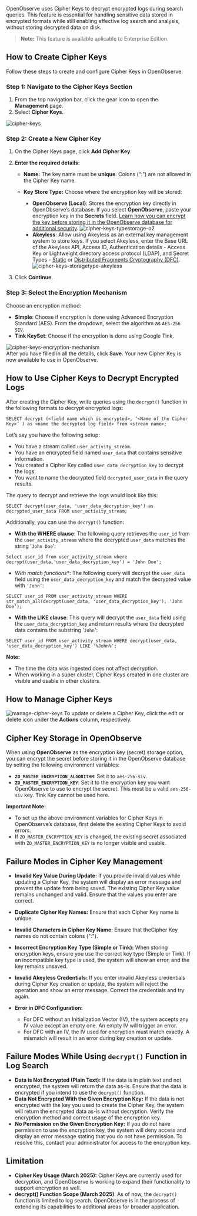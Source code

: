 OpenObserve uses Cipher Keys to decrypt encrypted logs during search queries. This feature is essential for handling sensitive data stored in encrypted formats while still enabling effective log search and analysis, without storing decrypted data on disk. 

> **Note:** This feature is available aplicable to Enterprise Edition.

## How to Create Cipher Keys

Follow these steps to create and configure Cipher Keys in OpenObserve:

### Step 1: Navigate to the Cipher Keys Section

1. From the top navigation bar, click the gear icon to open the **Management** page.  
2. Select **Cipher Keys**.

![cipher-keys](../../images/cipher-keys1.png)

### Step 2: Create a New Cipher Key

1. On the Cipher Keys page, click **Add Cipher Key**.  
2. **Enter the required details:**

    - **Name:** The key name must be **unique**. Colons (“:”) are not allowed in the Cipher Key name.   
    - **Key Store Type:** Choose where the encryption key will be stored:

        - **OpenObserve (Local)**: Stores the encryption key directly in OpenObserve’s database. If you select **OpenObserve**, paste your encryption key in the **Secrets** field. [Learn how you can encrypt the key before storing it in the OpenObserve database for additional security](#cipher-key-storage-in-openobserve).
     ![cipher-keys-typestorage-o2](../../images/cipher-keys2.png)
        - **Akeyless**: Allow using Akeyless as an external key management system to store keys. If you select Akeyless, enter the Base URL of the Akeyless API, Access ID, Authentication details - Access Key or Lightweight directory access protocol (LDAP), and Secret Types - [Static](https://docs.akeyless.io/docs/static-secrets) or [Distributed Fragments Cryptography (DFC)](https://docs.akeyless.io/docs/zero-knowledge).
     ![cipher-keys-storagetype-akeyless](../../images/cipher-keys3.png) 


3. Click **Continue**. 

### Step 3: Select the Encryption Mechanism

Choose an encryption method:

- **Simple**: Choose if encryption is done using Advanced Encryption Standard (AES). From the dropdown, select the algorithm as `AES-256 SIV`.  
- **Tink KeySet**: Choose if the encryption is done using Google Tink.

![cipher-keys-encryption-mechanism](../../images/cipher-keys4.png)  
After you have filled in all the details, click **Save**. Your new Cipher Key is now available to use in OpenObserve.

## How to Use Cipher Keys to Decrypt Encrypted Logs

After creating the Cipher Key, write queries using the `decrypt()` function in the following formats to decrypt encrypted logs:

```
SELECT decrypt (<field name which is encrypted>, ‘<Name of the Cipher Key>’ ) as <name the decrypted log field> from <stream name>;
```

Let’s say you have the following setup:

- You have a stream called `user_activity_stream`.  
- You have an encrypted field named `user_data` that contains sensitive information.  
- You created a Cipher Key called `user_data_decryption_key` to decrypt the logs.  
- You want to name the decrypted field `decrypted_user_data` in the query results.

The query to decrypt and retrieve the logs would look like this:  
```
SELECT decrypt(user_data, 'user_data_decryption_key') as decrypted_user_data FROM user_activity_stream;
```

Additionally, you can use the `decrypt()` function:

- **With the WHERE clause**: The following query retrieves the `user_id` from the `user_activity_stream` where the decrypted `user_data` matches the string '`John Doe`':  
```
Select user_id from user_activity_stream where decrypt(user_data,'user_data_decryption_key') = 'John Doe';
``` 
- **With match* functions**: The following query will decrypt the `user_data` field using the `user_data_decryption_key` and match the decrypted value with `'John’`: 
```
SELECT user_id FROM user_activity_stream WHERE str_match_all(decrypt(user_data, 'user_data_decryption_key'), 'John Doe’);
```  
- **With the LIKE clause**: This query will decrypt the `user_data` field using the `user_data_decryption_key` and return results where the decrypted data contains the substring '`John`': 
```
SELECT user_id FROM user_activity_stream WHERE decrypt(user_data, 'user_data_decryption_key') LIKE '%John%';
```

**Note:** 

- The time the data was ingested does not affect decryption.   
- When working in a super cluster, Cipher Keys created in one cluster are visible and usable in other clusters. 

## How to Manage Cipher Keys

![manage-cipher-keys](../../images/cipher-keys5.png) 
To update or delete a Cipher Key, click the edit or delete icon under the **Actions** column, respectively.

## Cipher Key Storage in OpenObserve 

When using **OpenObserve** as the encryption key (secret) storage option, you can encrypt the secret before storing it in the OpenObserve database by setting the following environment variables:

- **`ZO_MASTER_ENCRYPTION_ALGORITHM`**: Set it to `aes-256-siv`.   
- **`ZO_MASTER_ENCRYPTION_KEY`**: Set it to the encryption key you want OpenObserve to use to encrypt the secret. This must be a valid `aes-256-siv` key. Tink Key cannot be used here.

**Important Note:** 

- To set up the above environment variables for Cipher Keys in OpenObserve’s database, first delete the existing Cipher Keys to avoid errors.   
- If `ZO_MASTER_ENCRYPTION_KEY` is changed, the existing secret associated with `ZO_MASTER_ENCRYPTION_KEY` is no longer visible and usable. 

## Failure Modes in Cipher Key Management

- **Invalid Key Value During Update:** If you provide invalid values while updating a Cipher Key, the system will display an error message and prevent the update from being saved. The existing Cipher Key value remains unchanged and valid. Ensure that the values you enter are correct.   
- **Duplicate Cipher Key Names:** Ensure that each Cipher Key name is unique.  
- **Invalid Characters in Cipher Key Name:** Ensure that theCipher Key names do not contain colons (":").   
- **Incorrect Encryption Key Type (Simple or Tink):** When storing encryption keys, ensure you use the correct key type (Simple or Tink). If an incompatible key type is used, the system will show an error, and the key remains unsaved.  
- **Invalid Akeyless Credentials:** If you enter invalid Akeyless credentials during Cipher Key creation or update, the system will reject the operation and show an error message. Correct the credentials and try again.    
- **Error in DFC Configuration:**

    - For DFC without an Initialization Vector (IV), the system accepts any IV value except an empty one. An empty IV will trigger an error.  
    - For DFC with an IV, the IV used for encryption must match exactly. A mismatch will result in an error during key creation or update.

## Failure Modes While Using `decrypt()` Function in Log Search 

- **Data is Not Encrypted (Plain Text):** If the data is in plain text and not encrypted, the system will return the data as-is. Ensure that the data is encrypted if you intend to use the `decrypt()` function.  
- **Data Not Encrypted With the Given Encryption Key:** If the data is not encrypted with the key you used to create the Cipher Key, the system will return the encrypted data as-is without decryption. Verify the encryption method and correct usage of the encryption key.  
- **No Permission on the Given Encryption Key:** If you do not have permission to use the encryption key, the system will deny access and display an error message stating that you do not have permission. To resolve this, contact your administrator for access to the encryption key.

## Limitation

- **Cipher Key Usage (March 2025):** Cipher Keys are currently used for decryption, and OpenObserve is working to expand their functionality to support encryption as well.   
- **decrypt() Function Scope (March 2025)**: As of now, the `decrypt()` function is limited to log search. OpenObserve is in the process of extending its capabilities to additional areas for broader application. 

